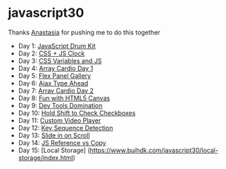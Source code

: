 # javascript30

Thanks [Anastasia](https://github.com/AnastasiaVays) for pushing me to do this together 

* Day 1: [JavaScript Drum Kit](https://www.buihdk.com/javascript30/javascript-drum-kit/index.html)
* Day 2: [CSS + JS Clock](https://www.buihdk.com/javascript30/js-and-css-clock/index.html)
* Day 3: [CSS Variables and JS](https://www.buihdk.com/javascript30/css-variables-and-js/index.html)
* Day 4: [Array Cardio Day 1](https://www.buihdk.com/javascript30/array-cardio-day-1/index.html)
* Day 5: [Flex Panel Gallery](https://www.buihdk.com/javascript30/flex-panel-gallery/index.html)
* Day 6: [Ajax Type Ahead](https://www.buihdk.com/javascript30/ajax-type-ahead/index.html)
* Day 7: [Array Cardio Day 2](https://www.buihdk.com/javascript30/array-cardio-day-2/index.html)
* Day 8: [Fun with HTML5 Canvas](https://www.buihdk.com/javascript30/fun-with-html5-canvas/index.html)
* Day 9: [Dev Tools Domination](https://www.buihdk.com/javascript30/dev-tools-domination/index.html)
* Day 10: [Hold Shift to Check Checkboxes](https://www.buihdk.com/javascript30/hold-shift-to-check-checkboxes/index.html)
* Day 11: [Custom Video Player](https://www.buihdk.com/javascript30/custom-video-player/index.html)
* Day 12: [Key Sequence Detection](https://www.buihdk.com/javascript30/key-sequence-detection/index.html)
* Day 13: [Slide in on Scroll](https://www.buihdk.com/javascript30/slide-in-on-scroll/index.html)
* Day 14: [JS Reference vs Copy](https://www.buihdk.com/javascript30/js-reference-vs-copy/index.html)
* Day 15: [Local Storage]
(https://www.buihdk.com/javascript30/local-storage/index.html)